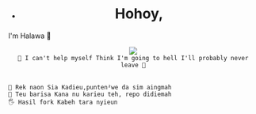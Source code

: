 * <h1 align="center">Hohoy, 
I'm Halawa 👋</h1>

<p align="center">
  <a href="https://t.me/Knoxzx"><img src="https://user-images.githubusercontent.com/77770753/117139498-f081c400-adc9-11eb-9aaf-f895a54ecc67.gif"></a>
  </br><code>🎵 I can't help myself Think I'm going to hell I'll probably never leave 🎵</code>
</p>

</br><code>👻 Rek naon Sia Kadieu,punten²we da sim aingmah</code>
</br><code>🙏 Teu barisa Kana nu karieu teh, repo didiemah</code>
</br><code>🖐️ Hasil fork Kabeh tara nyieun</code>
</p>
